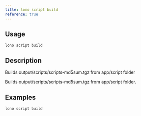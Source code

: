 ```yaml
---
title: lono script build
reference: true
---
```


## Usage

    lono script build

## Description

Builds output/scripts/scripts-md5sum.tgz from app/script folder

Builds output/scripts/scripts-md5sum.tgz from app/script folder.

## Examples

    lono script build



